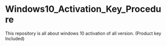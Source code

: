 # Windows10_Activation_Key_Procedure
This repository is all about windows 10 activation of all version. (Product key Included)
